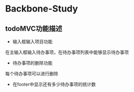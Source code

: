 # Backbone-Study

## todoMVC功能描述

- 输入框输入项目功能

在主输入框输入待办事项，在待办事项列表中能够显示待办事项

- 待办事项的删除功能

每个待办事项可以进行删除

- 在footer中显示还有多少待办事项的统计数
